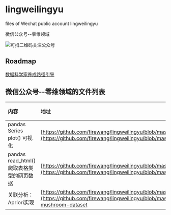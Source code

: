 # lingweilingyu
files of Wechat public account lingweilingyu

微信公众号--零维领域

![可扫二维码关注公众号](https://github.com/firewang/lingweilingyu/blob/master/qrcode_for_lingweilingyu.jpg)

## Roadmap 
[数据科学家养成路径引导](https://github.com/firewang/lingweilingyu/blob/master/LoadMap.md)

## 微信公众号--零维领域的文件列表
内容 | 地址 | 备注  
:-- | :-- | :--: 
pandas Series plot() 可视化 | [https://github.com/firewang/lingweilingyu/blob/master/contents/pandas.Series.plot.ipynb](https://github.com/firewang/lingweilingyu/blob/master/contents/pandas.Series.plot.ipynb)|
pandas read_html() 爬取表格类型的网页数据 | [https://github.com/firewang/lingweilingyu/blob/master/contents/weatherCrawler/weatherCrawler.py](https://github.com/firewang/lingweilingyu/blob/master/contents/weatherCrawler/weatherCrawler.py)
关联分析：Apriori实现 | [https://github.com/firewang/lingweilingyu/blob/master/contents/associationRules/Apriori.py](https://github.com/firewang/lingweilingyu/blob/master/contents/associationRules/Apriori.py) </br> [mushroom-dataset](http://archive.ics.uci.edu/ml/datasets/Mushroom)
    
    